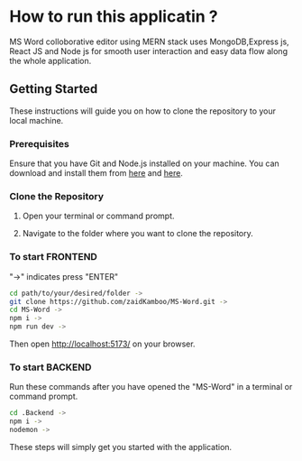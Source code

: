 # How to run this applicatin ?

MS Word colloborative editor using MERN stack uses MongoDB,Express js, React JS and Node js for smooth user interaction and easy data flow along the whole application.

## Getting Started

These instructions will guide you on how to clone the repository to your local machine.

### Prerequisites

Ensure that you have Git and Node.js installed on your machine. You can download and install them  from [here](https://git-scm.com/) and [here](https://nodejs.org/en).

### Clone the Repository

1. Open your terminal or command prompt.

2. Navigate to the folder where you want to clone the repository.

### To start FRONTEND
"->" indicates press "ENTER"
```bash
cd path/to/your/desired/folder ->
git clone https://github.com/zaidKamboo/MS-Word.git ->
cd MS-Word ->
npm i ->
npm run dev ->
```
Then open [http://localhost:5173/](http://localhost:5173/) on your browser.
### To start BACKEND
Run these commands after you have opened the "MS-Word" in a terminal or command prompt.
```bash
cd .Backend ->
npm i ->
nodemon -> 
```
These steps will simply get you started with the application.




